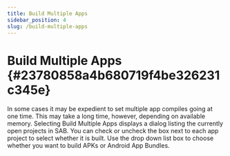 ```yaml
---
title: Build Multiple Apps
sidebar_position: 4
slug: /build-multiple-apps
---
```


# Build Multiple Apps {#23780858a4b680719f4be326231c345e}

In some cases it may be expedient to set multiple app compiles going at one time. This may take a long time, however, depending on available memory. Selecting Build Multiple Apps displays a dialog listing the currently open projects in SAB. You can check or uncheck the box next to each app project to select whether it is built. Use the drop down list box to choose whether you want to build APKs or Android App Bundles.

